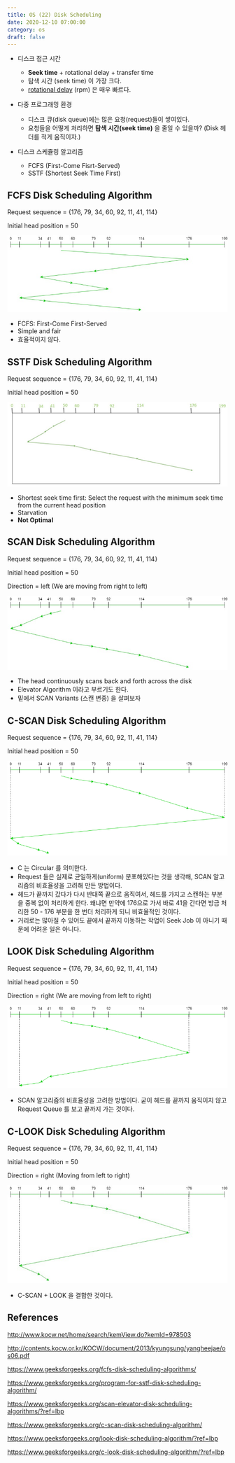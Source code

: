 ```yaml
---
title: OS (22) Disk Scheduling
date: 2020-12-10 07:00:00
category: os
draft: false
---
```


- 디스크 접근 시간

  - **Seek time** + rotational delay + transfer time
  - 탐색 시간 (seek time) 이 가장 크다.
  - [rotational delay](https://www.seagate.com/tech-insights/choosing-high-performance-storage-is-not-about-rpm-anymore-master-ti/#:~:text=But%20today's%20most%20common%20RPM,than%20the%205400%20RPM%20drive.) (rpm) 은 매우 빠르다.

- 다중 프로그래밍 환경

  - 디스크 큐(disk queue)에는 많은 요청(request)들이 쌓여있다.
  - 요청들을 어떻게 처리하면 **탐색 시간(seek time)** 을 줄일 수 있을까? (Disk 헤더를 적게 움직이자.)

- 디스크 스케쥴링 알고리즘
  - FCFS (First-Come Fisrt-Served)
  - SSTF (Shortest Seek Time First)

## FCFS Disk Scheduling Algorithm

Request sequence = {176, 79, 34, 60, 92, 11, 41, 114}

Initial head position = 50

![](./images/2020-12-10-disk-scheduling-fcfs.png)

- FCFS: First-Come First-Served
- Simple and fair
- 효율적이지 않다.

## SSTF Disk Scheduling Algorithm

Request sequence = {176, 79, 34, 60, 92, 11, 41, 114}

Initial head position = 50

![](./images/2020-12-10-disk-scheduling-sstf.png)

- Shortest seek time first: Select the request with the minimum seek time from the current head position
- Starvation
- **Not Optimal**

## SCAN Disk Scheduling Algorithm

Request sequence = {176, 79, 34, 60, 92, 11, 41, 114}

Initial head position = 50

Direction = left (We are moving from right to left)

![](./images/2020-12-10-disk-scheduling-scan.png)

- The head continuously scans back and forth across the disk
- Elevator Algorithm 이라고 부르기도 한다.
- 밑에서 SCAN Variants (스캔 변종) 을 살펴보자

## C-SCAN Disk Scheduling Algorithm

Request sequence = {176, 79, 34, 60, 92, 11, 41, 114}

Initial head position = 50

![](./images/2020-12-10-disk-scheduling-c-scan.png)

- C 는 Circular 를 의미한다.
- Request 들은 실제로 균일하게(uniform) 분포해있다는 것을 생각해, SCAN 알고리즘의 비효율성을 고려해 만든 방법이다.
- 헤드가 끝까지 갔다가 다시 반대쪽 끝으로 움직여서, 헤드를 가지고 스캔하는 부분을 중복 없이 처리하게 한다. 왜냐면 만약에 176으로 가서 바로 41을 간다면 방금 처리한 50 - 176 부분을 한 번더 처리하게 되니 비효율적인 것이다.
- 거리로는 많아질 수 있어도 끝에서 끝까지 이동하는 작업이 Seek Job 이 아니기 때문에 어려운 일은 아니다.

## LOOK Disk Scheduling Algorithm

Request sequence = {176, 79, 34, 60, 92, 11, 41, 114}

Initial head position = 50

Direction = right (We are moving from left to right)

![](./images/2020-12-10-disk-scheduling-look.png)

- SCAN 알고리즘의 비효율성을 고려한 방법이다. 굳이 헤드를 끝까지 움직이지 않고 Request Queue 를 보고 끝까지 가는 것이다.

## C-LOOK Disk Scheduling Algorithm

Request sequence = {176, 79, 34, 60, 92, 11, 41, 114}

Initial head position = 50

Direction = right (Moving from left to right)

![](./images/2020-12-10-disk-scheduling-c-look.png)

- C-SCAN + LOOK 을 결합한 것이다.

## References

http://www.kocw.net/home/search/kemView.do?kemId=978503

http://contents.kocw.or.kr/KOCW/document/2013/kyungsung/yangheejae/os06.pdf

https://www.geeksforgeeks.org/fcfs-disk-scheduling-algorithms/

https://www.geeksforgeeks.org/program-for-sstf-disk-scheduling-algorithm/

https://www.geeksforgeeks.org/scan-elevator-disk-scheduling-algorithms/?ref=lbp

https://www.geeksforgeeks.org/c-scan-disk-scheduling-algorithm/

https://www.geeksforgeeks.org/look-disk-scheduling-algorithm/?ref=lbp

https://www.geeksforgeeks.org/c-look-disk-scheduling-algorithm/?ref=lbp
